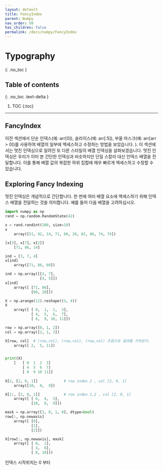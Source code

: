 ```yaml
---
layout: default
title: FancyIndex
parent: Numpy
nav_order: 50
has_children: false
permalink: /docs/numpy/FancyIndex
---
```


# Typography
{: .no_toc }

## Table of contents
{: .no_toc .text-delta }

1. TOC
{:toc}

---

## FancyIndex
이전 섹션에서 단순 인덱스(예: arr[0]), 슬라이스(예: arr[:5]), 부울 마스크(예: arr[arr > 0])를 사용하여 배열의 일부에 액세스하고 수정하는 방법을 보았습니다. ). 이 섹션에서는 멋진 인덱싱으로 알려진 또 다른 스타일의 배열 인덱싱을 살펴보겠습니다. 멋진 인덱싱은 우리가 이미 본 간단한 인덱싱과 비슷하지만 단일 스칼라 대신 인덱스 배열을 전달합니다. 이를 통해 배열 값의 복잡한 하위 집합에 매우 빠르게 액세스하고 수정할 수 있습니다.

## Exploring Fancy Indexing
멋진 인덱싱은 개념적으로 간단합니다. 한 번에 여러 배열 요소에 액세스하기 위해 인덱스 배열을 전달하는 것을 의미합니다. 예를 들어 다음 배열을 고려하십시오.


```python 
import numpy as np
rand = np.random.RandomState(42)

x = rand.randint(100, size=10)
x
    array([51, 92, 14, 71, 60, 20, 82, 86, 74, 74])

[x[3], x[7], x[2]]
    [71, 86, 14]

ind = [3, 7, 4]
x[ind]
    array([71, 86, 60])

ind = np.array([[3, 7],
                [4, 5]])
x[ind]
    array([ [71, 86],
            [60, 20]])

X = np.arange(12).reshape((3, 4))
X
    array([ [ 0,  1,  2,  3],
            [ 4,  5,  6,  7],
            [ 8,  9, 10, 11]])

row = np.array([0, 1, 2])
col = np.array([2, 1, 3])

X[row, col]  # (row,col), (row,col), (row,col) 조합으로 결과를 가져온다. 
    array([ 2,  5, 11])


print(X)
    [   [ 0  1  2  3]
        [ 4  5  6  7]
        [ 8  9 10 11]]
    
X[2, [2, 0, 1]]            # row index 2 , col [2, 0, 1]
    array([10,  8,  9])

X[1:, [2, 0, 1]]           # row index 1,2 , col [2, 0, 1]
    array([ [ 6,  4,  5],
            [10,  8,  9]])

mask = np.array([1, 0, 1, 0], dtype=bool)
row[:, np.newaxis]
    array([ [0],
            [1],
            [2]])

X[row[:, np.newaxis], mask]
    array([ [ 0,  2],
            [ 4,  6],
            [ 8, 10]])
```
인덱스 시작위치는 0 부터 
